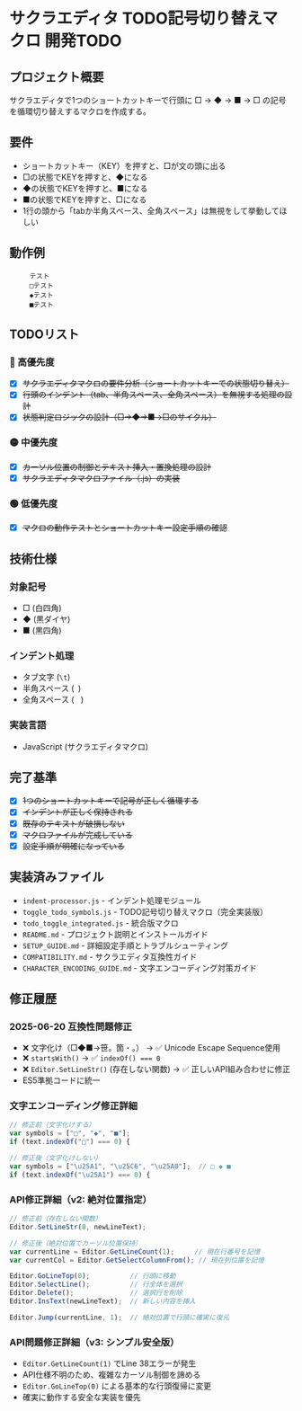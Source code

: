 # サクラエディタ TODO記号切り替えマクロ 開発TODO

## プロジェクト概要
サクラエディタで1つのショートカットキーで行頭に □ → ◆ → ■ → □ の記号を循環切り替えするマクロを作成する。

## 要件
- ショートカットキー（KEY）を押すと、□が文の頭に出る
- □の状態でKEYを押すと、◆になる
- ◆の状態でKEYを押すと、■になる
- ■の状態でKEYを押すと、□になる
- 1行の頭から「tabか半角スペース、全角スペース」は無視をして挙動してほしい

## 動作例
```
　　　テスト
　　　□テスト
　　　◆テスト
　　　■テスト
```

## TODOリスト

### 🔴 高優先度
- [x] ~~サクラエディタマクロの要件分析（ショートカットキーでの状態切り替え）~~
- [x] ~~行頭のインデント（tab、半角スペース、全角スペース）を無視する処理の設計~~
- [x] ~~状態判定ロジックの設計（□→◆→■→□のサイクル）~~

### 🟡 中優先度
- [x] ~~カーソル位置の制御とテキスト挿入・置換処理の設計~~
- [x] ~~サクラエディタマクロファイル（.js）の実装~~

### 🟢 低優先度
- [x] ~~マクロの動作テストとショートカットキー設定手順の確認~~

## 技術仕様

### 対象記号
- □ (白四角)
- ◆ (黒ダイヤ)
- ■ (黒四角)

### インデント処理
- タブ文字 (`\t`)
- 半角スペース (` `)
- 全角スペース (`　`)

### 実装言語
- JavaScript (サクラエディタマクロ)

## 完了基準
- [x] ~~1つのショートカットキーで記号が正しく循環する~~
- [x] ~~インデントが正しく保持される~~
- [x] ~~既存のテキストが破損しない~~
- [x] ~~マクロファイルが完成している~~
- [x] ~~設定手順が明確になっている~~

## 実装済みファイル
- `indent-processor.js` - インデント処理モジュール
- `toggle_todo_symbols.js` - TODO記号切り替えマクロ（完全実装版）
- `todo_toggle_integrated.js` - 統合版マクロ
- `README.md` - プロジェクト説明とインストールガイド
- `SETUP_GUIDE.md` - 詳細設定手順とトラブルシューティング
- `COMPATIBILITY.md` - サクラエディタ互換性ガイド
- `CHARACTER_ENCODING_GUIDE.md` - 文字エンコーディング対策ガイド

## 修正履歴
### 2025-06-20 互換性問題修正
- ❌ 文字化け（□◆■→笹。箇・。） → ✅ Unicode Escape Sequence使用
- ❌ `startsWith()` → ✅ `indexOf() === 0`
- ❌ `Editor.SetLineStr()` (存在しない関数) → ✅ 正しいAPI組み合わせに修正
- ES5準拠コードに統一

### 文字エンコーディング修正詳細
```javascript
// 修正前（文字化けする）
var symbols = ["□", "◆", "■"];
if (text.indexOf("□") === 0) {

// 修正後（文字化けしない）
var symbols = ["\u25A1", "\u25C6", "\u25A0"];  // □ ◆ ■
if (text.indexOf("\u25A1") === 0) {
```

### API修正詳細（v2: 絶対位置指定）
```javascript
// 修正前（存在しない関数）
Editor.SetLineStr(0, newLineText);

// 修正後（絶対位置でカーソル位置保持）
var currentLine = Editor.GetLineCount(1);     // 現在行番号を記憶
var currentCol = Editor.GetSelectColumnFrom(); // 現在列位置を記憶

Editor.GoLineTop(0);          // 行頭に移動
Editor.SelectLine();          // 行全体を選択
Editor.Delete();              // 選択行を削除
Editor.InsText(newLineText);  // 新しい内容を挿入

Editor.Jump(currentLine, 1);  // 絶対位置で行頭に確実に復元
```

### API問題修正詳細（v3: シンプル安全版）
- `Editor.GetLineCount(1)` でLine 38エラーが発生
- API仕様不明のため、複雑なカーソル制御を諦める
- `Editor.GoLineTop(0)` による基本的な行頭復帰に変更
- 確実に動作する安全な実装を優先